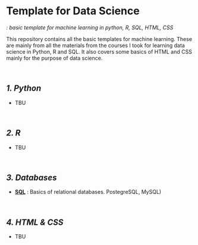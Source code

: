 # Template for Data Science
*:  basic template for machine learning in python, R, SQL, HTML, CSS*

This repository contains all the basic templates for machine learning. These are mainly from all the materials from the courses I took for learning data science in Python, R and SQL. It also covers some basics of HTML and CSS mainly for the purpose of data science.   

<br>

## ***1. Python***

- TBU

<br>

## ***2. R***

- TBU

<br>

## ***3. Databases***

- **[SQL](https://github.com/jjone36/Template/blob/master/SQL)** : Basics of relational databases. PostegreSQL, MySQL)

<br>

## ***4. HTML & CSS***

- TBU
